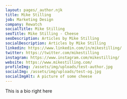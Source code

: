 ```yaml
---
layout: pages/_author.njk
title: Mike Stilling
job: Marketing Design
company: Rewatch
socialTitle: Mike Stilling
seoTitle: Mike Stilling - Cheese
seoDescription: Articles by Mike Stilling
socialDescription: Articles by Mike Stilling
linkedin: https://www.linkedin.com/in/mikestilling/
twitter: https://twitter.com/mikestilling
instagram: https://www.instagram.com/mikestilling/
website: https://www.mikestilling.com/
profileImg: /assets/img/uploads/test-author.jpg
socialImg: /assets/img/uploads/test-og.jpg
socialImgAlt: A picture of some cheese
---
```

This is a bio right here